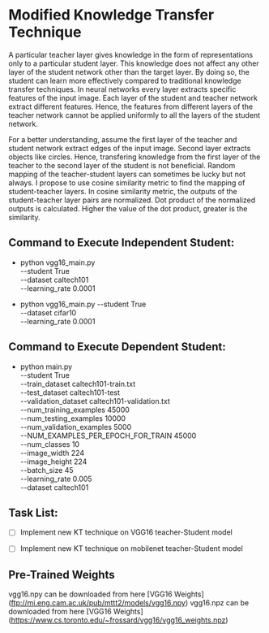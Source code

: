 # Modified Knowledge Transfer Technique 

A particular teacher layer gives knowledge in the form of representations only to a particular student layer. This knowledge does not affect any other layer of the student network other than the target layer. By doing so, the student can learn more effectively compared to traditional knowledge transfer techniques. In neural networks every layer extracts specific features of the input image. Each layer of the student and teacher network extract different features. Hence, the features from different layers of the teacher network cannot be applied uniformly to all the layers of the student network. 

For a better understanding, assume the first layer of the teacher and student network extract edges of the input image. Second layer extracts objects like circles. Hence, transfering knowledge from the first layer of the teacher to the second layer of the student is not beneficial. Random mapping of the teacher-student layers can sometimes be lucky but not always. I propose to use cosine similarity metric to find the mapping of student-teacher layers. In cosine similarity metric, the outputs of the student-teacher layer pairs are normalized. Dot product of the normalized outputs is calculated. Higher the value of the dot product, greater is the similarity.

## Command to Execute Independent Student:<br />
- python vgg16_main.py <br />
          --student True <br />
          --dataset caltech101 <br />
          --learning_rate 0.0001 <br />
          
- python vgg16_main.py 
          --student True <br />
          --dataset cifar10 <br />
          --learning_rate 0.0001 <br />

## Command to Execute Dependent Student:<br />
- python main.py<br />
      --student True<br />
      --train_dataset caltech101-train.txt <br />
      --test_dataset caltech101-test<br />
      --validation_dataset caltech101-validation.txt<br />
      --num_training_examples 45000<br />
      --num_testing_examples 10000<br />
      --num_validation_examples 5000<br />
      --NUM_EXAMPLES_PER_EPOCH_FOR_TRAIN 45000<br />
      --num_classes 10<br />
      --image_width 224 <br />
      --image_height 224<br />
      --batch_size 45<br />
      --learning_rate 0.005<br />
      --dataset caltech101<br />
## Task List:</br>
- [ ] Implement new KT technique on VGG16 teacher-Student model
- [ ] Implement new KT technique on mobilenet teacher-Student model


## Pre-Trained Weights </br>

vgg16.npy can be downloaded from here [VGG16 Weights] (ftp://mi.eng.cam.ac.uk/pub/mttt2/models/vgg16.npy)
vgg16.npz can be downloaded from here [VGG16 Weights] (https://www.cs.toronto.edu/~frossard/vgg16/vgg16_weights.npz)
